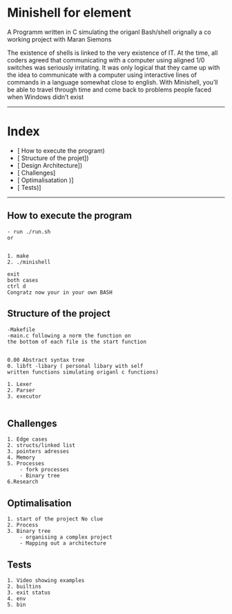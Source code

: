 # Minishell for element
A Programm written in C simulating the origanl Bash/shell
orignally a co working project with Maran Siemons


The existence of shells is linked to the very existence of IT. At the time, all coders agreed that communicating with a computer using aligned 1/0 switches was seriously irritating. It was only logical that they came up with the idea to communicate with a computer using interactive lines of commands in a language somewhat close to english. With Minishell, you’ll be able to travel through time and come back to problems people faced when Windows didn’t exist

---
# Index 

* [ How to execute the program)
* [ Structure of the projet])
* [ Design Architecture])
* [ Challenges]
* [ Optimalisatation )]
* [ Tests)]

---

## How to execute the program

```
- run ./run.sh
or


1. make
2. ./minishell

exit
both cases
ctrl d
Congratz now your in your own BASH
```


## Structure of the project

```
-Makefile
-main.c following a norm the function on 
the bottom of each file is the start function


0.00 Abstract syntax tree
0. libft -libary ( personal libary with self 
written functions simulating origanl c functions)

1. Lexer
2. Parser
3. executor


```

## Challenges 

```
1. Edge cases
2. structs/linked list
3. pointers adresses
4. Memory
5. Processes
    - fork processes
    - Binary tree
6.Research
```

## Optimalisation

```
1. start of the project No clue
2. Process
3. Binary tree
    - organising a complex project
    - Mapping out a architecture 
```


## Tests

```
1. Video showing examples
2. builtins
3. exit status
4. env
5. bin
```